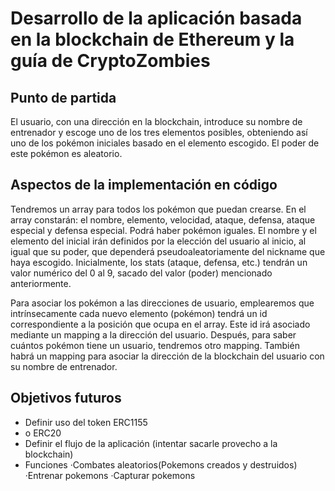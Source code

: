 # Desarrollo de la aplicación basada en la blockchain de Ethereum y la guía de CryptoZombies

## Punto de partida

El usuario, con una dirección en la blockchain, introduce su nombre de entrenador y escoge uno de los tres elementos posibles, obteniendo así uno de los pokémon iniciales basado en el elemento escogido. El poder de este pokémon es aleatorio.

## Aspectos de la implementación en código

Tendremos un array para todos los pokémon que puedan crearse. En el array constarán: el nombre, elemento, velocidad, ataque, defensa, ataque especial y defensa especial. Podrá haber pokémon iguales. El nombre y el elemento del inicial irán definidos por la elección del usuario al inicio, al igual que su poder, que dependerá pseudoaleatoriamente del nickname que haya escogido. Inicialmente, los stats (ataque, defensa, etc.) tendrán un valor numérico del 0 al 9, sacado del valor (poder) mencionado anteriormente.

Para asociar los pokémon a las direcciones de usuario, emplearemos que intrínsecamente cada nuevo elemento (pokémon) tendrá un id correspondiente a la posición que ocupa en el array. Este id irá asociado mediante un mapping a la dirección del usuario. Después, para saber cuántos pokémon tiene un usuario, tendremos otro mapping. También habrá un mapping para asociar la dirección de la blockchain del usuario con su nombre de entrenador.

## Objetivos futuros

- Definir uso del token ERC1155
- o ERC20
- Definir el flujo de la aplicación (intentar sacarle provecho a la blockchain)
- Funciones
  ·Combates aleatorios(Pokemons creados y destruidos)
  ·Entrenar pokemons
  ·Capturar pokemons
